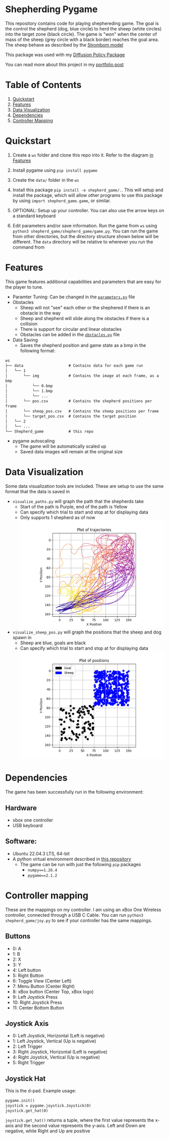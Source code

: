 # Shepherding Pygame
This repository contains code for playing shephereding game. The goal is the control the shepherd (dog, blue circle) to herd the sheep (white circles) into the target zone (black circle). The game is "won" when the center of mass of the sheep (grey circle with a black border) reaches the goal area. The sheep behave as described by the [Strombom model](https://royalsocietypublishing.org/doi/10.1098/rsif.2014.0719)

This package was used with my [Diffusion Policy Package](https://github.com/kylew239/diffusion_policy)

You can read more about this project in my [portfolio post](https://kylew239.github.io/portfolio/shepherd/)

# Table of Contents
1. [Quickstart](README.md#quickstart)
2. [Features](README.md#features)
3. [Data Visualization](README.md#data-visualization)
4. [Dependencies](README.md#dependencies)
5. [Controller Mapping](README.md#controller-mapping)


# Quickstart
1. Create a `ws` folder and clone this repo into it. Refer to the diagram [in Features](#features)

2. Install pygame using `pip install pygame`

3. Create the `data/` folder in the `ws`

4. Install this package `pip install -e shepherd_game/.`. This will setup and install the package, which will allow other programs to use this package by using `import shepherd_game.game`, or similar.

5. OPTIONAL: Setup up your controller. You can also use the arrow keys on a standard keyboard

6. Edit parameters and/or save information. Run the game from `ws` using `python3 shepherd_game/shepherd_game/game.py`. You can run the game from other directories, but the directory structure shown below will be different. The `data` directory will be relative to wherever you run the command from

# Features
This game features additional capabilities and parameters that are easy for the player to tune.
- Paramter Tuning: Can be changed in the [`parameters.py`](parameters.py) file
- Obstacles
    - Sheep will not "see" each other or the shephered if there is an obstacle in the way
    - Sheep and shepherd will slide along the obstacles if there is a collision
    - There is support for circular and linear obstacles
    - Obstacles can be added in the [`obstacles.py`](obstacles.py) file
- Data Saving
    - Saves the shepherd position and game state as a bmp in the following format:
```
ws
├── data                    # Contains data for each game run
│   └── 1  
│       └── img             # Contains the image at each frame, as a bmp
│           └── 0.bmp
│           └── 1.bmp
│           └── ...
│       └── pos.csv         # Contains the shepherd positions per frame
│       └── sheep_pos.csv   # Contains the sheep positions per frame
│       └── target_pos.csv  # Contains the target position
│   └── 2  
│   └── ...
└── Shepherd_game           # this repo
```
- pygame autoscaling
    - The game will be automatically scaled up
    - Saved data images will remain at the original size

# Data Visualization
Some data visualization tools are included. These are setup to use the same format that the data is saved in

- `visualize_paths.py` will graph the path that the shepherds take
    - Start of the path is Purple, end of the path is Yellow
    - Can specify which trial to start and stop at for displaying data
    - Only supports 1 shepherd as of now
    ![](media/example_paths.png)
- `visualize_sheep_pos.py` will graph the positions that the sheep and dog spawn in
    - Sheep are blue, goals are black
    - Can specify which trial to start and stop at for displaying data
    ![](media/example_pos.png)

# Dependencies
The game has been successfully run in the following environment:

## Hardware
- xbox one controller
- USB keyboard

## Software:
- Ubuntu 22.04.3 LTS, 64-bit
- A python virtual environment described in [this repository]()
    - The game can be run with just the following `pip` packages
        - `numpy==1.26.4`
        - `pygame==2.1.2`
    
# Controller mapping
These are the mappings on my controller. I am using an xBox One Wireless controller, connected through a USB C Cable. You can run `python3 shepherd_game/joy.py` to see if your controller has the same mappings.

## Buttons
- 0: A
- 1: B
- 2: X
- 3: Y
- 4: Left button
- 5: Right Button
- 6: Toggle View (Center Left)
- 7: Menu Button (Center Right)
- 8: xBox button (Center Top, xBox logo)
- 9: Left Joystick Press
- 10: Right Joystick Press
- 11: Center Bottom Button

## Joystick Axis
- 0: Left Joystick, Horizontal (Left is negative)
- 1: Left Joystick, Vertical (Up is negative)
- 2: Left Trigger
- 3: Right Joystick, Horizontal (Left is negative)
- 4: Right Joystick, Vertical (Up is negative)
- 5: Right Trigger

## Joystick Hat
This is the d-pad. Example usage:
```
pygame.init()
joystick = pygame.joystick.Joystick(0)
joystick.get_hat(0)
```
`joystick.get_hat()` returns a tuple, where the first value represents the x-axis and the second value represents the y-axis. Left and Down are negative, while Right and Up are positive
